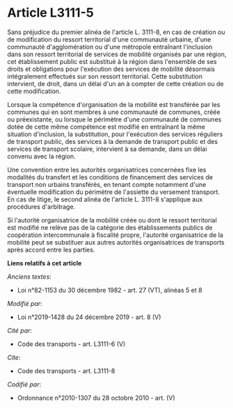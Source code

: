 # Article L3111-5

Sans préjudice du premier alinéa de l'article L. 3111-8, en cas de création ou de modification du ressort territorial d'une
communauté urbaine, d'une communauté d'agglomération ou d'une métropole entraînant l'inclusion dans son ressort territorial
de services de mobilité organisés par une région, cet établissement public est substitué à la région dans l'ensemble de ses
droits et obligations pour l'exécution des services de mobilité désormais intégralement effectués sur son ressort
territorial. Cette substitution intervient, de droit, dans un délai d'un an à compter de cette création ou de cette
modification.

Lorsque la compétence d'organisation de la mobilité est transférée par les communes qui en sont membres à une communauté de
communes, créée ou préexistante, ou lorsque le périmètre d'une communauté de communes dotée de cette même compétence est
modifié en entraînant la même situation d'inclusion, la substitution, pour l'exécution des services réguliers de transport
public, des services à la demande de transport public et des services de transport scolaire, intervient à sa demande, dans un
délai convenu avec la région.

Une convention entre les autorités organisatrices concernées fixe les modalités du transfert et les conditions de financement
des services de transport non urbains transférés, en tenant compte notamment d'une éventuelle modification du périmètre de
l'assiette du versement transport. En cas de litige, le second alinéa de l'article L. 3111-8 s'applique aux procédures
d'arbitrage.

Si l'autorité organisatrice de la mobilité créée ou dont le ressort territorial est modifié ne relève pas de la catégorie des
établissements publics de coopération intercommunale à fiscalité propre, l'autorité organisatrice de la mobilité peut se
substituer aux autres autorités organisatrices de transports après accord entre les parties.

**Liens relatifs à cet article**

_Anciens textes_:

  - Loi n°82-1153 du 30 décembre 1982 - art. 27 (VT), alinéas 5 et 8

_Modifié par_:

  - Loi n°2019-1428 du 24 décembre 2019 - art. 8 (V)

_Cité par_:

  - Code des transports - art. L3111-6 (V)

_Cite_:

  - Code des transports - art. L3111-8

_Codifié par_:

  - Ordonnance n°2010-1307 du 28 octobre 2010 - art. (V)
